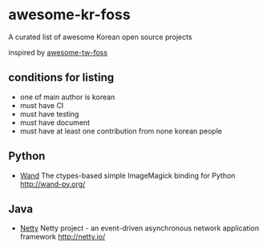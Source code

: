 # awesome-kr-foss
A curated list of awesome Korean open source projects

inspired by [awesome-tw-foss](https://github.com/tjwei/awesome-tw-foss)

## conditions for listing
* one of main author is korean
* must have CI
* must have testing
* must have document
* must have at least one contribution from none korean people



## Python
* [Wand](https://github.com/dahlia/wand) The ctypes-based simple ImageMagick binding for Python http://wand-py.org/

## Java
* [Netty](https://github.com/netty/netty) Netty project - an event-driven asynchronous network application framework http://netty.io/

